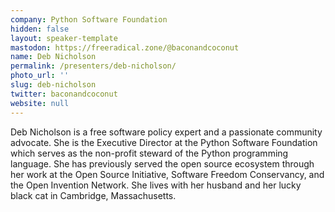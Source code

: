 ```yaml
---
company: Python Software Foundation
hidden: false
layout: speaker-template
mastodon: https://freeradical.zone/@baconandcoconut
name: Deb Nicholson
permalink: /presenters/deb-nicholson/
photo_url: ''
slug: deb-nicholson
twitter: baconandcoconut
website: null
---
```


Deb Nicholson is a free software policy expert and a passionate community advocate. She is the Executive Director at the Python Software Foundation which serves as the non-profit steward of the Python programming language. She has previously served the open source ecosystem through her work at the Open Source Initiative, Software Freedom Conservancy, and the Open Invention Network. She lives with her husband and her lucky black cat in Cambridge, Massachusetts.
